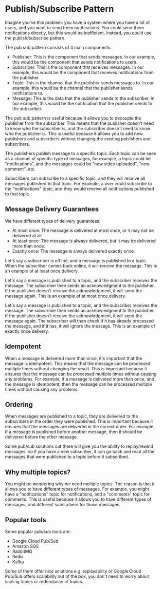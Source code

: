 # Publish/Subscribe Pattern

Imagine you've this problem: you have a system where you have a lot of users, and you want to send them notifications. You could send them notifications directly, but this would be inefficient. Instead, you could use the publish/subscribe pattern.

The pub sub pattern consists of 4 main components:

- Publisher: This is the component that sends messages. In our example, this would be the component that sends notifications to users.
- Subscriber: This is the component that receives messages. In our example, this would be the component that receives notifications from the publisher.
- Topic: This is the channel that the publisher sends messages to. In our example, this would be the channel that the publisher sends notifications to.
- Message: This is the data that the publisher sends to the subscriber. In our example, this would be the notification that the publisher sends to the subscriber.

The pub sub pattern is useful because it allows you to decouple the publisher from the subscriber. This means that the publisher doesn't need to know who the subscriber is, and the subscriber doesn't need to know who the publisher is. This is useful because it allows you to add new publishers and subscribers without changing the existing publishers and subscribers.

The publishers publish message to a specific topic. Each topic can be seen as a channel of specific type of messages, for example, a topic could be "notifications", and the messages could be "new video uploaded", "new comment", etc.

Subscribers can subscribe to a specific topic, and they will receive all messages published to that topic. For example, a user could subscribe to the "notifications" topic, and they would receive all notifications published to that topic.

## Message Delivery Guarantees

We have different types of delivery guarantees:

- At most once: The message is delivered at most once, or it may not be delivered at all.
- At least once: The message is always delivered, but it may be delivered more than once.
- Exactly once: The message is always delivered exactly once.

Let's say a subscriber is offline, and a message is published to a topic. When the subscriber comes back online, it will receive the message. This is an example of at least once delivery.

Let's say a message is published to a topic, and the subscriber receives the message. The subscriber then sends an acknowledgment to the publisher. If the publisher doesn't receive the acknowledgment, it will send the message again. This is an example of at most once delivery.

Let's say a message is published to a topic, and the subscriber receives the message. The subscriber then sends an acknowledgment to the publisher. If the publisher doesn't receive the acknowledgment, it will send the message again. The subscriber will then check if it has already processed the message, and if it has, it will ignore the message. This is an example of exactly once delivery.

## Idempotent

When a message is delivered more than once, it's important that the message is idempotent. This means that the message can be processed multiple times without changing the result. This is important because it ensures that the message can be processed multiple times without causing any problems. For example, if a message is delivered more than once, and the message is idempotent, then the message can be processed multiple times without causing any problems.

## Ordering

When messages are published to a topic, they are delivered to the subscribers in the order they were published. This is important because it ensures that the messages are delivered in the correct order. For example, if a message is published before another message, then it should be delivered before the other message.

Some pub/sub solutions out there will give you the ability to replay/rewind messages, so if you have a new subscriber, it can go back and read all the messages that were published to a topic before it subscribed.

## Why multiple topics?

You might be wondering why we need multiple topics. The reason is that it allows you to have different types of messages. For example, you might have a "notifications" topic for notifications, and a "comments" topic for comments. This is useful because it allows you to have different types of messages, and different subscribers for those messages.

## Popular tools

Some popular pub/sub tools are:

- Google Cloud Pub/Sub
- Amazon SQS
- RabbitMQ
- Redis
- Kafka

Some of them offer nice solutions e.g. replayability or Google Cloud Pub/Sub offers scalability out of the box, you don't need to worry about scaling topics or redundancy of topics.
